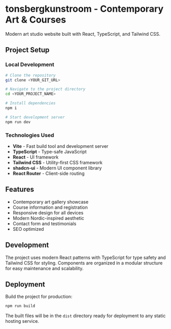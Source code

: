 # tonsbergkunstroom - Contemporary Art & Courses

Modern art studio website built with React, TypeScript, and Tailwind CSS.

## Project Setup

### Local Development

```sh
# Clone the repository
git clone <YOUR_GIT_URL>

# Navigate to the project directory
cd <YOUR_PROJECT_NAME>

# Install dependencies
npm i

# Start development server
npm run dev
```

### Technologies Used

- **Vite** - Fast build tool and development server
- **TypeScript** - Type-safe JavaScript
- **React** - UI framework
- **Tailwind CSS** - Utility-first CSS framework
- **shadcn-ui** - Modern UI component library
- **React Router** - Client-side routing

## Features

- Contemporary art gallery showcase
- Course information and registration
- Responsive design for all devices
- Modern Nordic-inspired aesthetic
- Contact form and testimonials
- SEO optimized

## Development

The project uses modern React patterns with TypeScript for type safety and Tailwind CSS for styling. Components are organized in a modular structure for easy maintenance and scalability.

## Deployment

Build the project for production:

```sh
npm run build
```

The built files will be in the `dist` directory ready for deployment to any static hosting service.